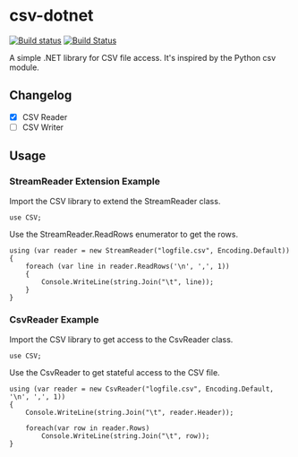 # csv-dotnet
[![Build status](https://ci.appveyor.com/api/projects/status/awu41w2ree3vy8ro/branch/master?svg=true)](https://ci.appveyor.com/project/abbgrade/csv-dotnet/branch/master)
[![Build Status](https://travis-ci.org/abbgrade/csv-dotnet.svg?branch=master)](https://travis-ci.org/abbgrade/csv-dotnet)

A simple .NET library for CSV file access.
It's inspired by the Python csv module.

## Changelog 

- [x] CSV Reader
- [ ] CSV Writer

## Usage

### StreamReader Extension Example

Import the CSV library to extend the StreamReader class.

	use CSV;

Use the StreamReader.ReadRows enumerator to get the rows.

	using (var reader = new StreamReader("logfile.csv", Encoding.Default))
	{
		foreach (var line in reader.ReadRows('\n', ',', 1))
		{
			Console.WriteLine(string.Join("\t", line));
		}
	}

### CsvReader Example

Import the CSV library to get access to the CsvReader class.

	use CSV;

Use the CsvReader to get stateful access to the CSV file.

    using (var reader = new CsvReader("logfile.csv", Encoding.Default, '\n', ',', 1))
    {
        Console.WriteLine(string.Join("\t", reader.Header));

        foreach(var row in reader.Rows)
            Console.WriteLine(string.Join("\t", row));
    }

